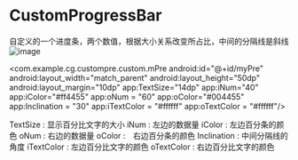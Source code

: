 # CustomProgressBar
自定义的一个进度条，两个数值，根据大小关系改变所占比，中间的分隔线是斜线
![image](https://github.com/chen6665758/CustomProgressBar/blob/master/pic.png)

<com.example.cg.custompre.custom.mPre
        android:id="@+id/myPre"
        android:layout_width="match_parent"
        android:layout_height="50dp"
        android:layout_margin="10dp"
        app:TextSize="14dp"
        app:iNum="40"
        app:iColor="#ff4455"
        app:oNum = "60"
        app:oColor="#004455"
        app:Inclination = "30"
        app:iTextColor = "#ffffff"
        app:oTextColor = "#ffffff"/>

TextSize  :  显示百分比文字的大小
iNum      :  左边的数据量
iColor    :  左边百分条的颜色
oNum      :  右边的数据量
oColor    :　右边百分条的颜色
Inclination : 中间分隔线的角度
iTextColor  : 左边百分比文字的颜色
oTextColor  : 右边百分比文字的颜色
